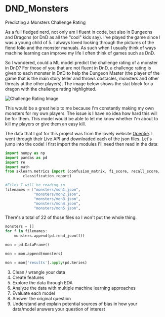 # DND_Monsters
Predicting a Monsters Challenge Rating

As a full fledged nerd, not only am I fluent in code, but also in Dungeons and 
Dragons (or DnD as all the "cool" kids say). I've played the game since I was
a young child of 5. I always loved looking through the pictures of the fiend 
folio and the monster manuals. As such when I usually think of ways machine 
learning can improve my life I often think of games such as DnD.

So I wondered, could a ML model predict the challenge rating of a monster in 
DnD? For those of you that are not fluent in DnD, a challenge rating is given
to each monster in DnD to help the Dungeon Master (the player of the game that 
is the main story teller and throws obstacles, monsters and other threats at the
other players). The image below shows the stat block for a dragon with the
challenge rating highlighted.

![Challenge Rating Image](https://4.bp.blogspot.com/-RS6NaXZPb6A/V5vQO-IFt9I/AAAAAAAAIZI/3JqykSpr1k4oBkfYMpmoQs0Vq3mLaNSxwCLcB/s1600/challengerating.jpg)

This would be a great help to me because I'm constantly making my own monsters 
for my own players. The issue is I have no idea how hard this will be for them.
This model would be able to let me know whether I'm about to kill my players or
give them an easy kill.

The data that I got for this project was from the lovely website [Open5e](https://open5e.com/).
I went through their Live API and downloaded each of the json files. Let's jump
into the code! I first import the modules I'll need then read in the data:

```python
import numpy as np
import pandas as pd
import re
import math
from sklearn.metrics import (confusion_matrix, f1_score, recall_score,
        classification_report)

#Files I will be reading in
filenames = ["monsters/mon1.json",
             "monsters/mon2.json",
             "monsters/mon3.json",
             "monsters/mon4.json",
             "monsters/mon5.json",
```

There's a total of 22 of those files so I won't put the whole thing.

```python
monsters = []
for f in filenames:
    monsters.append(pd.read_json(f))

mon = pd.DataFrame()

mon = mon.append(monsters)

mon = mon['results'].apply(pd.Series)
```

3. Clean / wrangle your data
4. Create features
5. Explore the data through EDA
6. Analyze the data with multiple machine learning approaches
7. Evaluate each model
8. Answer the original question
9. Understand and explain potential sources of bias in how your data/model
   answers your question of interest
